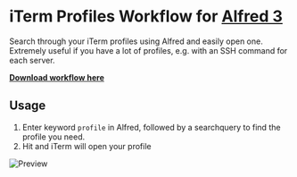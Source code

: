 iTerm Profiles Workflow for [Alfred 3](http://www.alfredapp.com)
==============================

Search through your iTerm profiles using Alfred and easily open one. Extremely useful if you have a lot of profiles, e.g. with an SSH command for each server.

**[Download workflow here](https://github.com/jessedobbelaere/alfred-iterm-profiles-workflow/releases)**

## Usage
1. Enter keyword `profile` in Alfred, followed by a searchquery to find the profile you need.
2. Hit <enter> and iTerm will open your profile

![Preview](https://i.imgur.com/TKlKLct.png)
